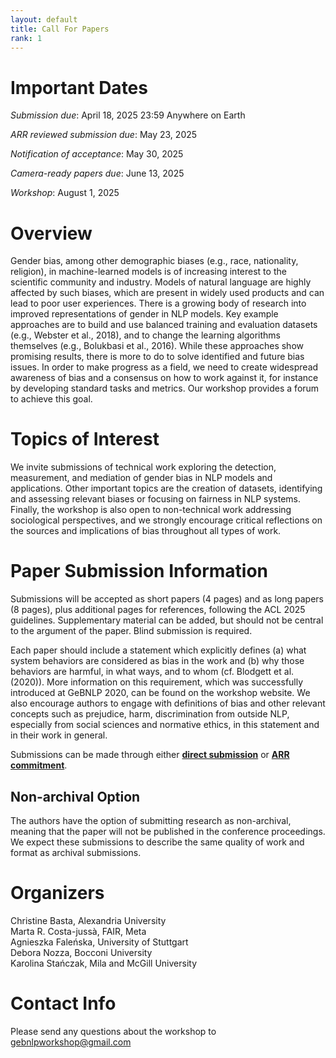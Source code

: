 ```yaml
---
layout: default
title: Call For Papers
rank: 1
---
```


# Important Dates
*Submission due*: April 18, 2025 23:59 Anywhere on Earth

*ARR reviewed submission due*: May 23, 2025

*Notification of acceptance*: May 30, 2025

*Camera-ready papers due*: June 13, 2025

*Workshop*: August 1, 2025

# Overview

Gender bias, among other demographic biases (e.g., race, nationality, religion), in machine-learned models is of increasing interest to the scientific community and industry. Models of natural language are highly affected by such biases, which are present in widely used products and can lead to poor user experiences. There is a growing body of research into improved representations of gender in NLP models. Key example approaches are to build and use balanced training and evaluation datasets (e.g., Webster et al., 2018), and to change the learning algorithms themselves (e.g., Bolukbasi et al., 2016). While these approaches show promising results, there is more to do to solve identified and future bias issues. In order to make progress as a field, we need to create widespread awareness of bias and a consensus on how to work against it, for instance by developing standard tasks and metrics. Our workshop provides a forum to achieve this goal.


# Topics of Interest
We invite submissions of technical work exploring the detection, measurement, and mediation of gender bias in NLP models and applications. Other important topics are the creation of datasets, identifying and assessing relevant biases or focusing on fairness in NLP systems. Finally, the workshop is also open to non-technical work addressing sociological perspectives, and we strongly encourage critical reflections on the sources and implications of bias throughout all types of work.


# Paper Submission Information

Submissions will be accepted as short papers (4 pages) and as long papers (8 pages), plus additional pages for references, following the ACL 2025 guidelines. Supplementary material can be added, but should not be central to the argument of the paper. Blind submission is required.

Each paper should include a statement which explicitly defines (a) what system behaviors are considered as bias in the work and (b) why those behaviors are harmful, in what ways, and to whom (cf. Blodgett et al. (2020)). More information on this requirement, which was successfully introduced at GeBNLP 2020, can be found on the workshop website. We also encourage authors to engage with definitions of bias and other relevant concepts such as prejudice, harm, discrimination from outside NLP, especially from social sciences and normative ethics, in this statement and in their work in general.

Submissions can be made through either [**direct submission**](https://openreview.net/group?id=aclweb.org/ACL/2025/Workshop/GeBNLP) or [**ARR commitment**](https://openreview.net/group?id=aclweb.org/ACL/2025/Workshop/GeBNLP_ARR_Commitment).

## Non-archival Option
The authors have the option of submitting research as non-archival, meaning that the paper will not be published in the conference proceedings. We expect these submissions to describe the same quality of work and format as archival submissions.


# Organizers

Christine Basta, Alexandria University \
Marta R. Costa-jussà, FAIR, Meta \
Agnieszka Faleńska, University of Stuttgart \
Debora Nozza, Bocconi University \
Karolina Stańczak, Mila and McGill University

# Contact Info

Please send any questions about the workshop to <a href="mailto:gebnlpworkshop@gmail.com">gebnlpworkshop@gmail.com</a>
